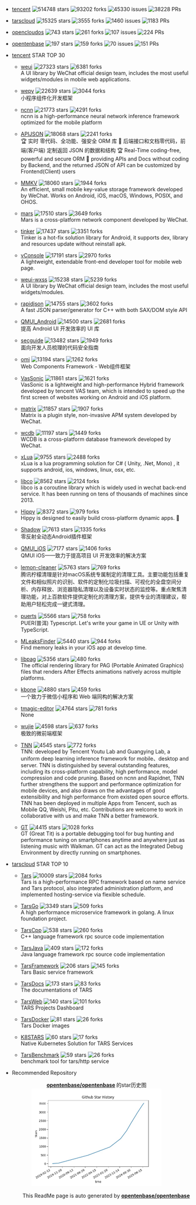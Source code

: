 
+ [tencent](https://github.com/tencent)
![514748 stars](https://img.shields.io/badge/Stars-514748-green)
![93202 forks](https://img.shields.io/badge/Forks-93202-green)
![45330 issues](https://img.shields.io/badge/Issues-45330-green)
![38228 PRs](https://img.shields.io/badge/PRs-38228-green)

+ [tarscloud](https://github.com/tarscloud)
![15325 stars](https://img.shields.io/badge/Stars-15325-green)
![3555 forks](https://img.shields.io/badge/Forks-3555-green)
![1460 issues](https://img.shields.io/badge/Issues-1460-green)
![1183 PRs](https://img.shields.io/badge/PRs-1183-green)

+ [opencloudos](https://github.com/opencloudos)
![743 stars](https://img.shields.io/badge/Stars-743-green)
![261 forks](https://img.shields.io/badge/Forks-261-green)
![107 issues](https://img.shields.io/badge/Issues-107-green)
![224 PRs](https://img.shields.io/badge/PRs-224-green)

+ [opentenbase](https://github.com/opentenbase)
![197 stars](https://img.shields.io/badge/Stars-197-green)
![159 forks](https://img.shields.io/badge/Forks-159-green)
![70 issues](https://img.shields.io/badge/Issues-70-green)
![151 PRs](https://img.shields.io/badge/PRs-151-green)



+ [tencent](https://github.com/tencent) STAR TOP 30
    
    + [weui](https://github.com/tencent/weui) 
    ![27323 stars](https://img.shields.io/badge/Stars-27323-green)
    ![6381 forks](https://img.shields.io/badge/Forks-6381-green)  
    A UI library by WeChat official design team, includes the most useful widgets/modules in mobile web applications.
    
    + [wepy](https://github.com/tencent/wepy) 
    ![22639 stars](https://img.shields.io/badge/Stars-22639-green)
    ![3044 forks](https://img.shields.io/badge/Forks-3044-green)  
    小程序组件化开发框架
    
    + [ncnn](https://github.com/tencent/ncnn) 
    ![21773 stars](https://img.shields.io/badge/Stars-21773-green)
    ![4291 forks](https://img.shields.io/badge/Forks-4291-green)  
    ncnn is a high-performance neural network inference framework optimized for the mobile platform
    
    + [APIJSON](https://github.com/tencent/APIJSON) 
    ![18068 stars](https://img.shields.io/badge/Stars-18068-green)
    ![2241 forks](https://img.shields.io/badge/Forks-2241-green)  
    🏆 实时 零代码、全功能、强安全 ORM 库 🚀 后端接口和文档零代码，前端(客户端) 定制返回 JSON 的数据和结构 🏆 Real-Time coding-free, powerful and secure ORM 🚀  providing APIs and Docs without coding by Backend, and the returned JSON of API can be customized by Frontend(Client) users
    
    + [MMKV](https://github.com/tencent/MMKV) 
    ![18060 stars](https://img.shields.io/badge/Stars-18060-green)
    ![1944 forks](https://img.shields.io/badge/Forks-1944-green)  
    An efficient, small mobile key-value storage framework developed by WeChat. Works on Android, iOS, macOS, Windows, POSIX, and OHOS.
    
    + [mars](https://github.com/tencent/mars) 
    ![17510 stars](https://img.shields.io/badge/Stars-17510-green)
    ![3649 forks](https://img.shields.io/badge/Forks-3649-green)  
    Mars is a cross-platform network component  developed by WeChat.
    
    + [tinker](https://github.com/tencent/tinker) 
    ![17437 stars](https://img.shields.io/badge/Stars-17437-green)
    ![3351 forks](https://img.shields.io/badge/Forks-3351-green)  
    Tinker is a hot-fix solution library for Android, it supports dex, library and resources update without reinstall apk.
    
    + [vConsole](https://github.com/tencent/vConsole) 
    ![17191 stars](https://img.shields.io/badge/Stars-17191-green)
    ![2970 forks](https://img.shields.io/badge/Forks-2970-green)  
    A lightweight, extendable front-end developer tool for mobile web page.
    
    + [weui-wxss](https://github.com/tencent/weui-wxss) 
    ![15238 stars](https://img.shields.io/badge/Stars-15238-green)
    ![5239 forks](https://img.shields.io/badge/Forks-5239-green)  
    A UI library by WeChat official design team, includes the most useful widgets/modules.
    
    + [rapidjson](https://github.com/tencent/rapidjson) 
    ![14755 stars](https://img.shields.io/badge/Stars-14755-green)
    ![3602 forks](https://img.shields.io/badge/Forks-3602-green)  
    A fast JSON parser/generator for C++ with both SAX/DOM style API
    
    + [QMUI_Android](https://github.com/tencent/QMUI_Android) 
    ![14500 stars](https://img.shields.io/badge/Stars-14500-green)
    ![2681 forks](https://img.shields.io/badge/Forks-2681-green)  
    提高 Android UI 开发效率的 UI 库
    
    + [secguide](https://github.com/tencent/secguide) 
    ![13482 stars](https://img.shields.io/badge/Stars-13482-green)
    ![1949 forks](https://img.shields.io/badge/Forks-1949-green)  
    面向开发人员梳理的代码安全指南
    
    + [omi](https://github.com/tencent/omi) 
    ![13194 stars](https://img.shields.io/badge/Stars-13194-green)
    ![1262 forks](https://img.shields.io/badge/Forks-1262-green)  
    Web Components Framework - Web组件框架
    
    + [VasSonic](https://github.com/tencent/VasSonic) 
    ![11861 stars](https://img.shields.io/badge/Stars-11861-green)
    ![1621 forks](https://img.shields.io/badge/Forks-1621-green)  
    VasSonic is a lightweight and high-performance Hybrid framework developed by tencent VAS team, which is intended to speed up the first screen of websites working on Android and iOS platform. 
    
    + [matrix](https://github.com/tencent/matrix) 
    ![11857 stars](https://img.shields.io/badge/Stars-11857-green)
    ![1907 forks](https://img.shields.io/badge/Forks-1907-green)  
    Matrix is a plugin style, non-invasive APM system developed by WeChat.
    
    + [wcdb](https://github.com/tencent/wcdb) 
    ![11197 stars](https://img.shields.io/badge/Stars-11197-green)
    ![1449 forks](https://img.shields.io/badge/Forks-1449-green)  
    WCDB is a cross-platform database framework developed by WeChat.
    
    + [xLua](https://github.com/tencent/xLua) 
    ![9755 stars](https://img.shields.io/badge/Stars-9755-green)
    ![2488 forks](https://img.shields.io/badge/Forks-2488-green)  
    xLua is a lua programming solution for  C# ( Unity, .Net, Mono) , it supports android, ios, windows, linux, osx, etc.
    
    + [libco](https://github.com/tencent/libco) 
    ![8562 stars](https://img.shields.io/badge/Stars-8562-green)
    ![2124 forks](https://img.shields.io/badge/Forks-2124-green)  
    libco is a coroutine library which is widely used in wechat  back-end service. It has been running on tens of thousands of machines since 2013.
    
    + [Hippy](https://github.com/tencent/Hippy) 
    ![8372 stars](https://img.shields.io/badge/Stars-8372-green)
    ![979 forks](https://img.shields.io/badge/Forks-979-green)  
    Hippy is designed to easily build cross-platform dynamic apps. 👏
    
    + [Shadow](https://github.com/tencent/Shadow) 
    ![7613 stars](https://img.shields.io/badge/Stars-7613-green)
    ![1335 forks](https://img.shields.io/badge/Forks-1335-green)  
    零反射全动态Android插件框架
    
    + [QMUI_iOS](https://github.com/tencent/QMUI_iOS) 
    ![7177 stars](https://img.shields.io/badge/Stars-7177-green)
    ![1406 forks](https://img.shields.io/badge/Forks-1406-green)  
    QMUI iOS——致力于提高项目 UI 开发效率的解决方案
    
    + [lemon-cleaner](https://github.com/tencent/lemon-cleaner) 
    ![5763 stars](https://img.shields.io/badge/Stars-5763-green)
    ![769 forks](https://img.shields.io/badge/Forks-769-green)  
    腾讯柠檬清理是针对macOS系统专属制定的清理工具。主要功能包括重复文件和相似照片的识别、软件的定制化垃圾扫描、可视化的全盘空间分析、内存释放、浏览器隐私清理以及设备实时状态的监控等。重点聚焦清理功能，对上百款软件提供定制化的清理方案，提供专业的清理建议，帮助用户轻松完成一键式清理。
    
    + [puerts](https://github.com/tencent/puerts) 
    ![5566 stars](https://img.shields.io/badge/Stars-5566-green)
    ![758 forks](https://img.shields.io/badge/Forks-758-green)  
    PUER(普洱) Typescript. Let's write your game in UE or Unity with TypeScript.
    
    + [MLeaksFinder](https://github.com/tencent/MLeaksFinder) 
    ![5440 stars](https://img.shields.io/badge/Stars-5440-green)
    ![944 forks](https://img.shields.io/badge/Forks-944-green)  
    Find memory leaks in your iOS app at develop time.
    
    + [libpag](https://github.com/tencent/libpag) 
    ![5356 stars](https://img.shields.io/badge/Stars-5356-green)
    ![480 forks](https://img.shields.io/badge/Forks-480-green)  
    The official rendering library for PAG (Portable Animated Graphics) files that renders After Effects animations natively across multiple platforms.
    
    + [kbone](https://github.com/tencent/kbone) 
    ![4880 stars](https://img.shields.io/badge/Stars-4880-green)
    ![459 forks](https://img.shields.io/badge/Forks-459-green)  
    一个致力于微信小程序和 Web 端同构的解决方案
    
    + [tmagic-editor](https://github.com/tencent/tmagic-editor) 
    ![4764 stars](https://img.shields.io/badge/Stars-4764-green)
    ![781 forks](https://img.shields.io/badge/Forks-781-green)  
    None
    
    + [wujie](https://github.com/tencent/wujie) 
    ![4598 stars](https://img.shields.io/badge/Stars-4598-green)
    ![637 forks](https://img.shields.io/badge/Forks-637-green)  
    极致的微前端框架
    
    + [TNN](https://github.com/tencent/TNN) 
    ![4545 stars](https://img.shields.io/badge/Stars-4545-green)
    ![772 forks](https://img.shields.io/badge/Forks-772-green)  
    TNN: developed by Tencent Youtu Lab and Guangying Lab, a uniform deep learning inference framework for mobile、desktop and server. TNN is distinguished by several outstanding features, including its cross-platform capability, high performance, model compression and code pruning. Based on ncnn and Rapidnet, TNN further strengthens the support and performance optimization for mobile devices, and also draws on the advantages of good extensibility and high performance from existed open source efforts. TNN has been deployed in multiple Apps from Tencent, such as Mobile QQ, Weishi, Pitu, etc. Contributions are welcome to work in collaborative with us and make TNN a better framework. 
    
    + [GT](https://github.com/tencent/GT) 
    ![4415 stars](https://img.shields.io/badge/Stars-4415-green)
    ![1028 forks](https://img.shields.io/badge/Forks-1028-green)  
    GT (Great Tit) is a portable debugging tool for bug hunting and performance tuning on smartphones anytime and anywhere just as listening music with Walkman. GT can act as the Integrated Debug Environment by directly running on smartphones.
    

+ [tarscloud](https://github.com/tarscloud) STAR TOP 10
    
    + [Tars](https://github.com/tarscloud/Tars) 
    ![10009 stars](https://img.shields.io/badge/Stars-10009-green)
    ![2084 forks](https://img.shields.io/badge/Forks-2084-green)  
    Tars is a high-performance RPC framework based on name service and Tars protocol, also integrated administration platform, and implemented hosting-service via flexible schedule.
    
    + [TarsGo](https://github.com/tarscloud/TarsGo) 
    ![3349 stars](https://img.shields.io/badge/Stars-3349-green)
    ![509 forks](https://img.shields.io/badge/Forks-509-green)  
    A  high performance microservice  framework  in golang. A linux foundation project.
    
    + [TarsCpp](https://github.com/tarscloud/TarsCpp) 
    ![538 stars](https://img.shields.io/badge/Stars-538-green)
    ![260 forks](https://img.shields.io/badge/Forks-260-green)  
    C++ language framework rpc source code implementation
    
    + [TarsJava](https://github.com/tarscloud/TarsJava) 
    ![409 stars](https://img.shields.io/badge/Stars-409-green)
    ![172 forks](https://img.shields.io/badge/Forks-172-green)  
    Java language framework rpc source code implementation
    
    + [TarsFramework](https://github.com/tarscloud/TarsFramework) 
    ![206 stars](https://img.shields.io/badge/Stars-206-green)
    ![145 forks](https://img.shields.io/badge/Forks-145-green)  
    Tars Basic service framework
    
    + [TarsDocs](https://github.com/tarscloud/TarsDocs) 
    ![173 stars](https://img.shields.io/badge/Stars-173-green)
    ![83 forks](https://img.shields.io/badge/Forks-83-green)  
    The documentations of TARS
    
    + [TarsWeb](https://github.com/tarscloud/TarsWeb) 
    ![140 stars](https://img.shields.io/badge/Stars-140-green)
    ![101 forks](https://img.shields.io/badge/Forks-101-green)  
    TARS Projects Dashboard
    
    + [TarsDocker](https://github.com/tarscloud/TarsDocker) 
    ![81 stars](https://img.shields.io/badge/Stars-81-green)
    ![26 forks](https://img.shields.io/badge/Forks-26-green)  
    Tars Docker  images
    
    + [K8STARS](https://github.com/tarscloud/K8STARS) 
    ![60 stars](https://img.shields.io/badge/Stars-60-green)
    ![17 forks](https://img.shields.io/badge/Forks-17-green)  
    Native Kubernetes  Solution for TARS Services
    
    + [TarsBenchmark](https://github.com/tarscloud/TarsBenchmark) 
    ![59 stars](https://img.shields.io/badge/Stars-59-green)
    ![26 forks](https://img.shields.io/badge/Forks-26-green)  
    benchmark tool for tars/http service
    


+ Recommended Repository  
<p align="center">
      <strong>
        <a href="https://github.com/opentenbase/opentenbase" target="_blank">opentenbase/opentenbase</a>
      </strong>  的star历史图
  <br>
  <img src="https://raw.githubusercontent.com/ButterAndButterfly/GithubTools/master/data/stars_history.jpg" width="350px"></img>    
</p>

<p align="right">
      This ReadMe page is auto generated by 
      <strong>
        <a href="https://github.com/opentenbase/opentenbase" target="_blank">opentenbase/opentenbase</a><br>
      </strong>   
</p>